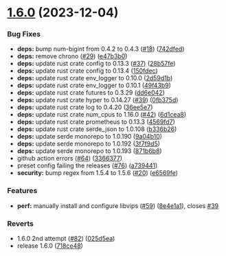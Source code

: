 # [1.6.0](https://github.com/olxgroup-oss/dali/compare/v1.5.0...v1.6.0) (2023-12-04)


### Bug Fixes

* **deps:** bump num-bigint from 0.4.2 to 0.4.3 ([#18](https://github.com/olxgroup-oss/dali/issues/18)) ([742dfed](https://github.com/olxgroup-oss/dali/commit/742dfed98b45bccf3866e83cc049d03ffbfd8cd0))
* **deps:** remove chrono ([#29](https://github.com/olxgroup-oss/dali/issues/29)) ([e47b3b0](https://github.com/olxgroup-oss/dali/commit/e47b3b040f740bf576709611f5189b69a871ace5))
* **deps:** update rust crate config to 0.13.3 ([#37](https://github.com/olxgroup-oss/dali/issues/37)) ([28b57fe](https://github.com/olxgroup-oss/dali/commit/28b57fe982503040d1ed3ec4e226209d7f5db56f))
* **deps:** update rust crate config to 0.13.4 ([150fdec](https://github.com/olxgroup-oss/dali/commit/150fdec0c5cc484bc0190bcaf54b23ca4a40e3d8))
* **deps:** update rust crate env_logger to 0.10.0 ([2d59d1b](https://github.com/olxgroup-oss/dali/commit/2d59d1b22f8f93a84afa617cbc203ac4bbd6c243))
* **deps:** update rust crate env_logger to 0.10.1 ([49f43b9](https://github.com/olxgroup-oss/dali/commit/49f43b98db851733911fdd4469030273dd92a226))
* **deps:** update rust crate futures to 0.3.29 ([dd6e042](https://github.com/olxgroup-oss/dali/commit/dd6e042c243e6cefdfe4dc65f37868fba2d6b671))
* **deps:** update rust crate hyper to 0.14.27 ([#39](https://github.com/olxgroup-oss/dali/issues/39)) ([0fb375d](https://github.com/olxgroup-oss/dali/commit/0fb375d2688b89436e2f402034e012039c084809))
* **deps:** update rust crate log to 0.4.20 ([36ee5e7](https://github.com/olxgroup-oss/dali/commit/36ee5e767446fd3b44bd3469b256f2a00f3389a4))
* **deps:** update rust crate num_cpus to 1.16.0 ([#42](https://github.com/olxgroup-oss/dali/issues/42)) ([6d1cea8](https://github.com/olxgroup-oss/dali/commit/6d1cea8dbfe9eaa27cb8a6f5d60c8ec256dfba96))
* **deps:** update rust crate prometheus to 0.13.3 ([4569fd7](https://github.com/olxgroup-oss/dali/commit/4569fd7e2917999a933e5b9b8b9dfda3d167ef62))
* **deps:** update rust crate serde_json to 1.0.108 ([b336b26](https://github.com/olxgroup-oss/dali/commit/b336b26dc3d745d9e45d5bd9fc8c0e3b733038c2))
* **deps:** update serde monorepo to 1.0.190 ([9a04b10](https://github.com/olxgroup-oss/dali/commit/9a04b10cf1963715dbda2c2ac8e10373edc4f5f5))
* **deps:** update serde monorepo to 1.0.192 ([3f7f9d5](https://github.com/olxgroup-oss/dali/commit/3f7f9d5f8bef8ee486c314c83d976e1e553061fe))
* **deps:** update serde monorepo to 1.0.193 ([871b6b8](https://github.com/olxgroup-oss/dali/commit/871b6b8d64e5fe0afd1b09666645b25803a95226))
* github action errors ([#64](https://github.com/olxgroup-oss/dali/issues/64)) ([3366377](https://github.com/olxgroup-oss/dali/commit/3366377555fb71873d6cc104d1b1eb129daa54c1))
* preset config failing the releases ([#76](https://github.com/olxgroup-oss/dali/issues/76)) ([a739441](https://github.com/olxgroup-oss/dali/commit/a7394417732ed14d96235318c46548b442102ca0))
* **security:** bump regex from 1.5.4 to 1.5.6 ([#20](https://github.com/olxgroup-oss/dali/issues/20)) ([e6569fe](https://github.com/olxgroup-oss/dali/commit/e6569fea0537bc9091bcd38929a7544ba1e4eb01))


### Features

* **perf:** manually install and configure libvips ([#59](https://github.com/olxgroup-oss/dali/issues/59)) ([8e4e1a1](https://github.com/olxgroup-oss/dali/commit/8e4e1a1d53c62c106a0b9a6c399da21c79c8675b)), closes [#39](https://github.com/olxgroup-oss/dali/issues/39)


### Reverts

* 1.6.0 2nd attempt ([#82](https://github.com/olxgroup-oss/dali/issues/82)) ([025d5ea](https://github.com/olxgroup-oss/dali/commit/025d5ead1515e6e108cadb02c624541f83bcd1e1))
* release 1.6.0 ([718ce48](https://github.com/olxgroup-oss/dali/commit/718ce48d38393ad48acffad6beb351df26c3d690))
